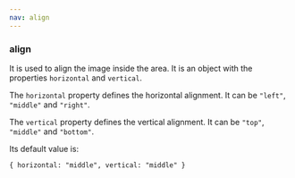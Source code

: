 ```yaml
---
nav: align
---
```


### align

It is used to align the image inside the area. It is an object with the properties `horizontal` and `vertical`.

The `horizontal` property defines the horizontal alignment. It can be `"left"`, `"middle"` and `"right"`.

The `vertical` property defines the vertical alignment. It can be `"top"`, `"middle"` and `"bottom"`.

Its default value is:

`{ horizontal: "middle", vertical: "middle" }`
